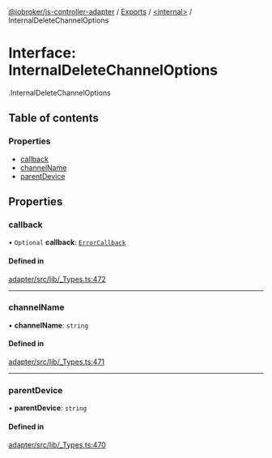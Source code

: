 [@iobroker/js-controller-adapter](../README.md) / [Exports](../modules.md) / [<internal\>](../modules/internal_.md) / InternalDeleteChannelOptions

# Interface: InternalDeleteChannelOptions

[<internal>](../modules/internal_.md).InternalDeleteChannelOptions

## Table of contents

### Properties

- [callback](internal_.InternalDeleteChannelOptions.md#callback)
- [channelName](internal_.InternalDeleteChannelOptions.md#channelname)
- [parentDevice](internal_.InternalDeleteChannelOptions.md#parentdevice)

## Properties

### callback

• `Optional` **callback**: [`ErrorCallback`](../modules/internal_.md#errorcallback)

#### Defined in

[adapter/src/lib/_Types.ts:472](https://github.com/ioBroker/ioBroker.js-controller/blob/58a732de/packages/adapter/src/lib/_Types.ts#L472)

___

### channelName

• **channelName**: `string`

#### Defined in

[adapter/src/lib/_Types.ts:471](https://github.com/ioBroker/ioBroker.js-controller/blob/58a732de/packages/adapter/src/lib/_Types.ts#L471)

___

### parentDevice

• **parentDevice**: `string`

#### Defined in

[adapter/src/lib/_Types.ts:470](https://github.com/ioBroker/ioBroker.js-controller/blob/58a732de/packages/adapter/src/lib/_Types.ts#L470)
